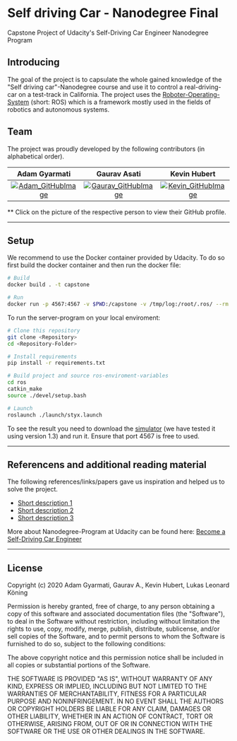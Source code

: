 # Self driving Car - Nanodegree Final

Capstone Project of Udacity's Self-Driving Car Engineer Nanodegree Program

## Introducing

The goal of the project is to capsulate the whole gained knowledge of the "Self driving car"-Nanodegree course and use it to control a real-driving-car on a test-track in California.
The project uses the [Roboter-Operating-System](https://en.wikipedia.org/wiki/Robot_Operating_System) (short: ROS) which is a framework mostly used in the fields of robotics and autonomous systems.


## Team
The project was proudly developed by the following contributors (in alphabetical order).

| Adam Gyarmati | Gaurav Asati | Kevin Hubert | Lukas Leonard Köning |
|:---:|:---:|:---:|:---:|
| [![Adam_GitHubImage](https://avatars1.githubusercontent.com/u/40522904?v=4&s=400)](https://github.com/gyadam)    | [![Gaurav_GitHubImage](https://avatars0.githubusercontent.com/u/33591870?s=400&v=4)](https://github.com/gasatig) | [![Kevin_GitHubImage](https://avatars3.githubusercontent.com/u/34512569?s=400&v=4)](https://github.com/KevinHubert-Dev)  | [![LukasLeonard_GitHubImage](https://avatars2.githubusercontent.com/u/6058766?s=400&v=4)](https://github.com/LukasLeonardKoening)  |

** Click on the picture of the respective person to view their GitHub profile.

---

## Setup

We recommend to use the Docker container provided by Udacity. To do so first build the docker container and then run the docker file:

```sh
# Build
docker build . -t capstone

# Run
docker run -p 4567:4567 -v $PWD:/capstone -v /tmp/log:/root/.ros/ --rm -it capstone
```

To run the server-program on your local enviroment:

``` sh
# Clone this repository
git clone <Repository>
cd <Repository-Folder>

# Install requirements
pip install -r requirements.txt

# Build project and source ros-enviroment-variables
cd ros
catkin_make
source ./devel/setup.bash

# Launch
roslaunch ./launch/styx.launch
```

To see the result you need to download the [simulator](https://github.com/udacity/CarND-Capstone/releases) (we have tested it using version 1.3) and run it. Ensure that port 4567 is free to used.

---

## Referencens and additional reading material

The following references/links/papers gave us inspiration and helped us to solve the project.
- [Short description 1](https://udacity.com)
- [Short description 2](https://udacity.com)
- [Short description 3](https://udacity.com)

More about Nanodegree-Program at Udacity can be found here:
[Become a Self-Driving Car Engineer](https://www.udacity.com/course/self-driving-car-engineer-nanodegree--nd013)

---

## License

Copyright (c) 2020 Adam Gyarmati, Gaurav A., Kevin Hubert, Lukas Leonard Köning

Permission is hereby granted, free of charge, to any person obtaining a copy
of this software and associated documentation files (the "Software"), to deal
in the Software without restriction, including without limitation the rights
to use, copy, modify, merge, publish, distribute, sublicense, and/or sell
copies of the Software, and to permit persons to whom the Software is
furnished to do so, subject to the following conditions:

The above copyright notice and this permission notice shall be included in all
copies or substantial portions of the Software.

THE SOFTWARE IS PROVIDED "AS IS", WITHOUT WARRANTY OF ANY KIND, EXPRESS OR
IMPLIED, INCLUDING BUT NOT LIMITED TO THE WARRANTIES OF MERCHANTABILITY,
FITNESS FOR A PARTICULAR PURPOSE AND NONINFRINGEMENT. IN NO EVENT SHALL THE
AUTHORS OR COPYRIGHT HOLDERS BE LIABLE FOR ANY CLAIM, DAMAGES OR OTHER
LIABILITY, WHETHER IN AN ACTION OF CONTRACT, TORT OR OTHERWISE, ARISING FROM,
OUT OF OR IN CONNECTION WITH THE SOFTWARE OR THE USE OR OTHER DEALINGS IN THE
SOFTWARE.